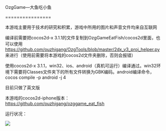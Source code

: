 OzgGame—大鱼吃小鱼

================

本游戏主要用于技术的研究和积累，游戏中所用的图片和声音文件均来自互联网


编译前需要把cocos2d-x 3.1.1的文件复制到OzgGameEatFish/cocos2d里面，也可以使用 https://github.com/ouzhigang/OzgTools/blob/master/2dx_v3_proj_helper.py 来进行（使用前需要将本游戏的cocos2d文件夹删除，否则会报错）

使用cocos2d-x 3.1.1，win32、ios、android（真机可运行）编译通过。win32环境下需要将Classes文件夹下的所有文件转换为GBK编码。android编译命令，cocos compile -p android -j 4

目前只做了英文版

本游戏的cocos2d-iphone版本：https://github.com/ouzhigang/ozggame_eat_fish

运行状况：

![](https://raw.github.com/ouzhigang/OzgGameEatFish/master/screenshot.jpg)
